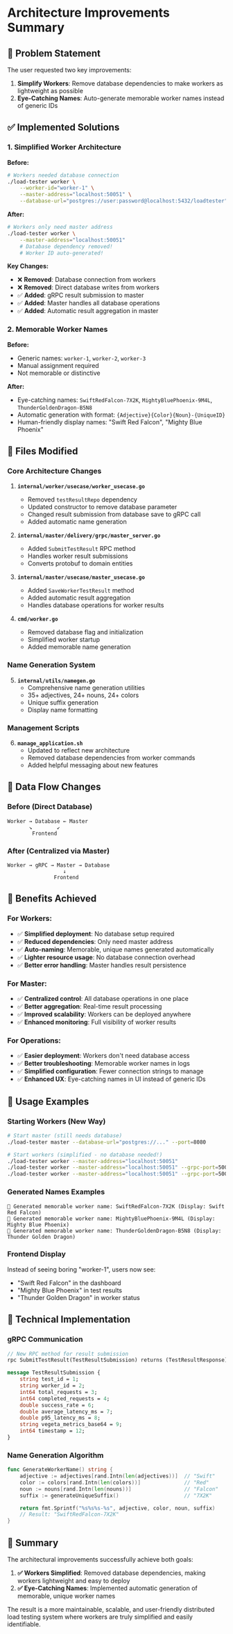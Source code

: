 # Architecture Improvements Summary

## 🎯 **Problem Statement**
The user requested two key improvements:
1. **Simplify Workers**: Remove database dependencies to make workers as lightweight as possible
2. **Eye-Catching Names**: Auto-generate memorable worker names instead of generic IDs

## ✅ **Implemented Solutions**

### 1. **Simplified Worker Architecture**

**Before:**
```bash
# Workers needed database connection
./load-tester worker \
    --worker-id="worker-1" \
    --master-address="localhost:50051" \
    --database-url="postgres://user:password@localhost:5432/loadtester"
```

**After:**
```bash
# Workers only need master address
./load-tester worker \
    --master-address="localhost:50051"
    # Database dependency removed!
    # Worker ID auto-generated!
```

**Key Changes:**
- ❌ **Removed**: Database connection from workers
- ❌ **Removed**: Direct database writes from workers
- ✅ **Added**: gRPC result submission to master
- ✅ **Added**: Master handles all database operations
- ✅ **Added**: Automatic result aggregation in master

### 2. **Memorable Worker Names**

**Before:**
- Generic names: `worker-1`, `worker-2`, `worker-3`
- Manual assignment required
- Not memorable or distinctive

**After:**
- Eye-catching names: `SwiftRedFalcon-7X2K`, `MightyBluePhoenix-9M4L`, `ThunderGoldenDragon-B5N8`
- Automatic generation with format: `{Adjective}{Color}{Noun}-{UniqueID}`
- Human-friendly display names: "Swift Red Falcon", "Mighty Blue Phoenix"

## 📁 **Files Modified**

### Core Architecture Changes
1. **`internal/worker/usecase/worker_usecase.go`**
   - Removed `testResultRepo` dependency
   - Updated constructor to remove database parameter
   - Changed result submission from database save to gRPC call
   - Added automatic name generation

2. **`internal/master/delivery/grpc/master_server.go`**
   - Added `SubmitTestResult` RPC method
   - Handles worker result submissions
   - Converts protobuf to domain entities

3. **`internal/master/usecase/master_usecase.go`**
   - Added `SaveWorkerTestResult` method
   - Added automatic result aggregation
   - Handles database operations for worker results

4. **`cmd/worker.go`**
   - Removed database flag and initialization
   - Simplified worker startup
   - Added memorable name generation

### Name Generation System
5. **`internal/utils/namegen.go`**
   - Comprehensive name generation utilities
   - 35+ adjectives, 24+ nouns, 24+ colors
   - Unique suffix generation
   - Display name formatting

### Management Scripts
6. **`manage_application.sh`**
   - Updated to reflect new architecture
   - Removed database dependencies from worker commands
   - Added helpful messaging about new features

## 🔄 **Data Flow Changes**

### Before (Direct Database)
```
Worker → Database ← Master
       ↘        ↙
        Frontend
```

### After (Centralized via Master)
```
Worker → gRPC → Master → Database
                  ↓
               Frontend
```

## 🎯 **Benefits Achieved**

### For Workers:
- ✅ **Simplified deployment**: No database setup required
- ✅ **Reduced dependencies**: Only need master address
- ✅ **Auto-naming**: Memorable, unique names generated automatically
- ✅ **Lighter resource usage**: No database connection overhead
- ✅ **Better error handling**: Master handles result persistence

### For Master:
- ✅ **Centralized control**: All database operations in one place
- ✅ **Better aggregation**: Real-time result processing
- ✅ **Improved scalability**: Workers can be deployed anywhere
- ✅ **Enhanced monitoring**: Full visibility of worker results

### For Operations:
- ✅ **Easier deployment**: Workers don't need database access
- ✅ **Better troubleshooting**: Memorable worker names in logs
- ✅ **Simplified configuration**: Fewer connection strings to manage
- ✅ **Enhanced UX**: Eye-catching names in UI instead of generic IDs

## 🚀 **Usage Examples**

### Starting Workers (New Way)
```bash
# Start master (still needs database)
./load-tester master --database-url="postgres://..." --port=8080

# Start workers (simplified - no database needed!)
./load-tester worker --master-address="localhost:50051"
./load-tester worker --master-address="localhost:50051" --grpc-port=50053
./load-tester worker --master-address="localhost:50051" --grpc-port=50054
```

### Generated Names Examples
```
🎯 Generated memorable worker name: SwiftRedFalcon-7X2K (Display: Swift Red Falcon)
🎯 Generated memorable worker name: MightyBluePhoenix-9M4L (Display: Mighty Blue Phoenix)
🎯 Generated memorable worker name: ThunderGoldenDragon-B5N8 (Display: Thunder Golden Dragon)
```

### Frontend Display
Instead of seeing boring "worker-1", users now see:
- "Swift Red Falcon" in the dashboard
- "Mighty Blue Phoenix" in test results
- "Thunder Golden Dragon" in worker status

## 🔧 **Technical Implementation**

### gRPC Communication
```protobuf
// New RPC method for result submission
rpc SubmitTestResult(TestResultSubmission) returns (TestResultResponse);

message TestResultSubmission {
    string test_id = 1;
    string worker_id = 2;
    int64 total_requests = 3;
    int64 completed_requests = 4;
    double success_rate = 6;
    double average_latency_ms = 7;
    double p95_latency_ms = 8;
    string vegeta_metrics_base64 = 9;
    int64 timestamp = 12;
}
```

### Name Generation Algorithm
```go
func GenerateWorkerName() string {
    adjective := adjectives[rand.Intn(len(adjectives))]  // "Swift"
    color := colors[rand.Intn(len(colors))]              // "Red"
    noun := nouns[rand.Intn(len(nouns))]                 // "Falcon"
    suffix := generateUniqueSuffix()                     // "7X2K"

    return fmt.Sprintf("%s%s%s-%s", adjective, color, noun, suffix)
    // Result: "SwiftRedFalcon-7X2K"
}
```

## 🎉 **Summary**

The architectural improvements successfully achieve both goals:

1. **✅ Workers Simplified**: Removed database dependencies, making workers lightweight and easy to deploy
2. **✅ Eye-Catching Names**: Implemented automatic generation of memorable, unique worker names

The result is a more maintainable, scalable, and user-friendly distributed load testing system where workers are truly simplified and easily identifiable.
